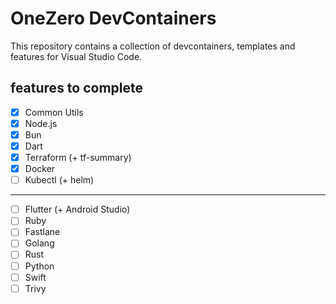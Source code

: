 # OneZero DevContainers

This repository contains a collection of devcontainers, templates and features for Visual Studio Code.

## features to complete

- [x] Common Utils
- [x] Node.js
- [x] Bun
- [x] Dart
- [x] Terraform (+ tf-summary)
- [x] Docker
- [ ] Kubectl (+ helm)

---

- [ ] Flutter (+ Android Studio)
- [ ] Ruby
- [ ] Fastlane
- [ ] Golang
- [ ] Rust
- [ ] Python
- [ ] Swift
- [ ] Trivy
